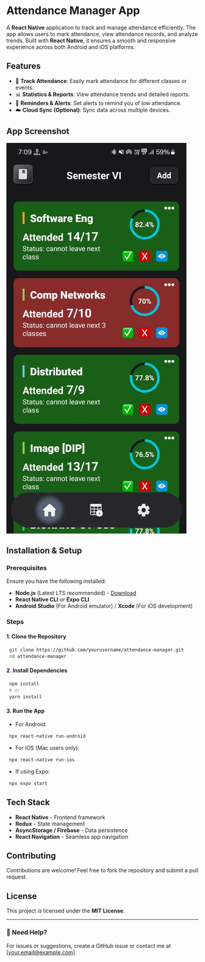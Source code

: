 # Attendance Manager App

A **React Native** application to track and manage attendance efficiently. The app allows users to mark attendance, view attendance records, and analyze trends. Built with **React Native**, it ensures a smooth and responsive experience across both Android and iOS platforms.

## Features
- 📅 **Track Attendance**: Easily mark attendance for different classes or events.
- 📊 **Statistics & Reports**: View attendance trends and detailed reports.
- 🔔 **Reminders & Alerts**: Set alerts to remind you of low attendance.
- ☁️ **Cloud Sync (Optional)**: Sync data across multiple devices.

## App Screenshot
![App Screenshot](./src/assets/screenshots/ss1.jpeg)

## Installation & Setup

### Prerequisites
Ensure you have the following installed:
- **Node.js** (Latest LTS recommended) - [Download](https://nodejs.org/)
- **React Native CLI** or **Expo CLI**
- **Android Studio** (For Android emulator) / **Xcode** (For iOS development)

### Steps
#### 1. Clone the Repository
```sh
 git clone https://github.com/yourusername/attendance-manager.git
 cd attendance-manager
```

#### 2. Install Dependencies
```sh
 npm install
 # or
 yarn install
```

#### 3. Run the App
- For Android:
```sh
 npx react-native run-android
```
- For iOS (Mac users only):
```sh
 npx react-native run-ios
```
- If using Expo:
```sh
 npx expo start
```

## Tech Stack
- **React Native** - Frontend framework
- **Redux** - State management
- **AsyncStorage / Firebase** - Data persistence
- **React Navigation** - Seamless app navigation

## Contributing
Contributions are welcome! Feel free to fork the repository and submit a pull request.

## License
This project is licensed under the **MIT License**.

---
### 📩 Need Help?
For issues or suggestions, create a GitHub issue or contact me at [your.email@example.com].

